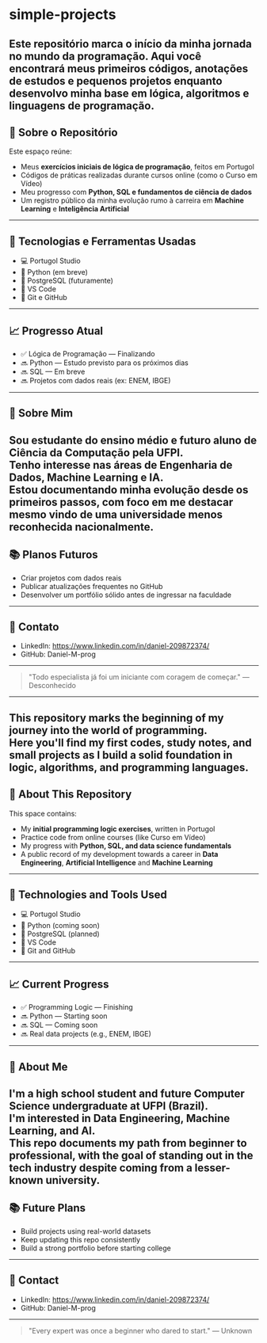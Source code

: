 # simple-projects
Este repositório marca o início da minha jornada no mundo da programação. Aqui você encontrará meus primeiros códigos, anotações de estudos e pequenos projetos enquanto desenvolvo minha base em lógica, algoritmos e linguagens de programação.
---
## 📌 Sobre o Repositório

Este espaço reúne:
- Meus **exercícios iniciais de lógica de programação**, feitos em Portugol
- Códigos de práticas realizadas durante cursos online (como o Curso em Vídeo)
- Meu progresso com **Python, SQL e fundamentos de ciência de dados**
- Um registro público da minha evolução rumo à carreira em **Machine Learning** e **Inteligência Artificial**
---
## 🚀 Tecnologias e Ferramentas Usadas

- 💻 Portugol Studio
- 🐍 Python (em breve)
- 🐘 PostgreSQL (futuramente)
- 🔧 VS Code
- 🧠 Git e GitHub
---
## 📈 Progresso Atual

- ✅ Lógica de Programação — Finalizando
- 🔜 Python — Estudo previsto para os próximos dias
- 🔜 SQL — Em breve
- 🔜 Projetos com dados reais (ex: ENEM, IBGE)
---
## 🤝 Sobre Mim

Sou estudante do ensino médio e futuro aluno de Ciência da Computação pela UFPI.  
Tenho interesse nas áreas de **Engenharia de Dados**, **Machine Learning** e **IA**.  
Estou documentando minha evolução desde os primeiros passos, com foco em me destacar mesmo vindo de uma universidade menos reconhecida nacionalmente.
---
## 📚 Planos Futuros

- Criar projetos com dados reais
- Publicar atualizações frequentes no GitHub
- Desenvolver um portfólio sólido antes de ingressar na faculdade
---
## 📲 Contato

- LinkedIn: https://www.linkedin.com/in/daniel-209872374/
- GitHub: Daniel-M-prog
---
> "Todo especialista já foi um iniciante com coragem de começar." — Desconhecido
---
This repository marks the beginning of my journey into the world of programming.  
Here you'll find my first codes, study notes, and small projects as I build a solid foundation in logic, algorithms, and programming languages.
---

## 📌 About This Repository
This space contains:
- My **initial programming logic exercises**, written in Portugol
- Practice code from online courses (like Curso em Vídeo)
- My progress with **Python, SQL, and data science fundamentals**
- A public record of my development towards a career in **Data Engineering**, **Artificial Intelligence** and **Machine Learning**
---
## 🚀 Technologies and Tools Used

- 💻 Portugol Studio  
- 🐍 Python (coming soon)  
- 🐘 PostgreSQL (planned)  
- 🔧 VS Code  
- 🧠 Git and GitHub  
---
## 📈 Current Progress

- ✅ Programming Logic — Finishing  
- 🔜 Python — Starting soon  
- 🔜 SQL — Coming soon  
- 🔜 Real data projects (e.g., ENEM, IBGE)
---
## 🤝 About Me

I'm a high school student and future Computer Science undergraduate at UFPI (Brazil).  
I'm interested in **Data Engineering**, **Machine Learning**, and **AI**.  
This repo documents my path from beginner to professional, with the goal of standing out in the tech industry despite coming from a lesser-known university.
---
## 📚 Future Plans

- Build projects using real-world datasets 
- Keep updating this repo consistently  
- Build a strong portfolio before starting college  
---
## 📲 Contact

- LinkedIn: https://www.linkedin.com/in/daniel-209872374/
- GitHub: Daniel-M-prog
---
> "Every expert was once a beginner who dared to start." — Unknown
